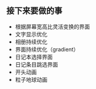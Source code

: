 ## 接下来要做的事

* 根据屏幕宽高比灵活变换的界面
* 文字显示优化
* 相册持续优化
* 界面持续优化（gradient）
* 日记本选择界面
* 日记条目跳选界面
* 开头动画
* 粒子地球动画